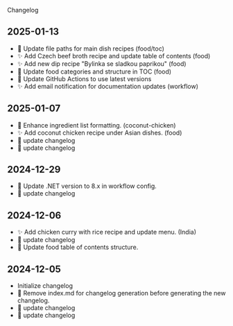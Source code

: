 Changelog
## 2025-01-13
  - 🔨 Update file paths for main dish recipes (food/toc)
  - ✨ Add Czech beef broth recipe and update table of contents (food)
  - ✨ Add new dip recipe "Bylinka se sladkou paprikou" (food)
  - 🎨 Update food categories and structure in TOC (food)
  - 🔧 Update GitHub Actions to use latest versions
  - ✨ Add email notification for documentation updates (workflow)
## 2025-01-07
  - 🎨 Enhance ingredient list formatting. (coconut-chicken)
  - ✨ Add coconut chicken recipe under Asian dishes. (food)
  - 🔧 update changelog
  - 🔧 update changelog
## 2024-12-29
  - 🔧 Update .NET version to 8.x in workflow config.
  - 🔧 update changelog
## 2024-12-06
  - ✨ Add chicken curry with rice recipe and update menu. (India)
  - 🔧 update changelog
  - 🎨 Update food table of contents structure.
## 2024-12-05
  -  Initialize changelog
  - 🔧 Remove index.md for changelog generation before generating the new changelog.
  - 🔧 update changelog
  - 🔧 update changelog
